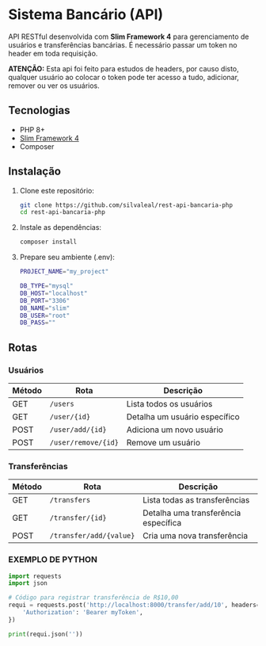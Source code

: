 # Sistema Bancário (API)

API RESTful desenvolvida com **Slim Framework 4** para gerenciamento de usuários e transferências bancárias. É necessário passar um token no header em toda requisição.

**ATENÇÃO:** Esta api foi feito para estudos de headers, por causo disto, qualquer usuário ao colocar o token pode ter acesso a tudo, adicionar, remover ou ver os usuários.

## Tecnologias

- PHP 8+
- [Slim Framework 4](https://www.slimframework.com/)
- Composer

## Instalação

1. Clone este repositório:
   ```sh
   git clone https://github.com/silvaleal/rest-api-bancaria-php
   cd rest-api-bancaria-php
   ```
2. Instale as dependências:
   ```sh
   composer install
   ```
3. Prepare seu ambiente (.env):
   ```sh
   PROJECT_NAME="my_project"

   DB_TYPE="mysql"
   DB_HOST="localhost"
   DB_PORT="3306"
   DB_NAME="slim"
   DB_USER="root"
   DB_PASS=""
   ```

## Rotas

### Usuários


| Método | Rota                | Descrição                     |
| ------- | ------------------- | ------------------------------- |
| GET     | `/users`            | Lista todos os usuários        |
| GET     | `/user/{id}`        | Detalha um usuário específico |
| POST    | `/user/add/{id}`    | Adiciona um novo usuário       |
| POST    | `/user/remove/{id}` | Remove um usuário              |

### Transferências


| Método | Rota                    | Descrição                            |
| ------- | ----------------------- | -------------------------------------- |
| GET     | `/transfers`            | Lista todas as transferências         |
| GET     | `/transfer/{id}`        | Detalha uma transferência específica |
| POST    | `/transfer/add/{value}` | Cria uma nova transferência           |

### EXEMPLO DE PYTHON

```py
import requests
import json

# Código para registrar transferência de R$10,00
requi = requests.post('http://localhost:8000/transfer/add/10', headers={
    'Authorization': 'Bearer myToken',
})

print(requi.json(''))
```

